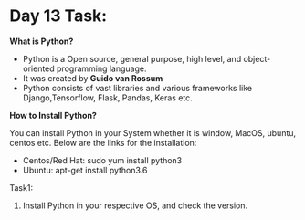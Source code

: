 # Day 13 Task:

**What is Python?**

- Python is a Open source, general purpose, high level, and object-oriented programming language.
- It was created by **Guido van Rossum**
- Python consists of vast libraries and various frameworks like Django,Tensorflow, Flask, Pandas, Keras etc.


**How to Install Python?**

You can install Python in your System whether it is window, MacOS, ubuntu, centos etc. Below are the links for the installation:
- Centos/Red Hat: sudo yum install python3
- Ubuntu: apt-get install python3.6  

Task1:
1. Install Python in your respective OS, and check the version.
   
   
